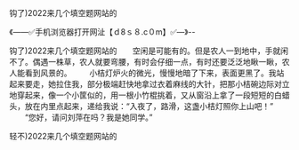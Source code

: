 钩了)2022来几个填空题网站的

《——✅手机浏览器打开网沚【ｄ8ｓ８.c０m】✅—》--

钩了)2022来几个填空题网站的　　空闲是可能有的。但是农人一到地中，手就闲不了。偶遇一株草，农人就要弯腰，有时会仔细一点，有时还要泛泛地瞅一瞅，农人能看到风景的。
　　小桔灯炉火的微光，慢慢地暗了下来，表面更黑了。我站起来要走，她拉住我，部分极端赶快地拿过衣着麻线的大针，把那小桔碗边际对立地穿起来，像一个小筐似的，用一根小竹棍挑着，又从窗沿上拿了一段短短的白蜡头，放在内里点起来，递给我说：“入夜了，路滑，这盏小桔灯照你上山吧！”
　　“您好，请问刘萍在吗？我是她同学。”





轻不)2022来几个填空题网站的
